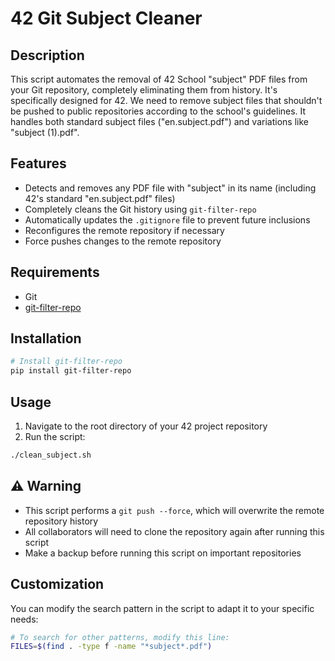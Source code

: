 # 42 Git Subject Cleaner

## Description
This script automates the removal of 42 School "subject" PDF files from your Git repository, completely eliminating them from history. It's specifically designed for 42. We need to remove subject files that shouldn't be pushed to public repositories according to the school's guidelines. It handles both standard subject files ("en.subject.pdf") and variations like "subject (1).pdf".

## Features
- Detects and removes any PDF file with "subject" in its name (including 42's standard "en.subject.pdf" files)
- Completely cleans the Git history using `git-filter-repo`
- Automatically updates the `.gitignore` file to prevent future inclusions
- Reconfigures the remote repository if necessary
- Force pushes changes to the remote repository

## Requirements
- Git
- [git-filter-repo](https://github.com/newren/git-filter-repo)

## Installation
```bash
# Install git-filter-repo
pip install git-filter-repo
```

## Usage
1. Navigate to the root directory of your 42 project repository
2. Run the script:
```bash
./clean_subject.sh
```

## ⚠️ Warning
- This script performs a `git push --force`, which will overwrite the remote repository history
- All collaborators will need to clone the repository again after running this script
- Make a backup before running this script on important repositories

## Customization
You can modify the search pattern in the script to adapt it to your specific needs:
```bash
# To search for other patterns, modify this line:
FILES=$(find . -type f -name "*subject*.pdf")
```
